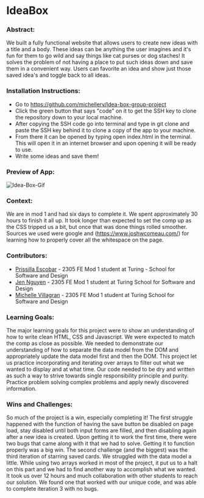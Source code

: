 # IdeaBox

### Abstract:
We built a fully functional website that allows users to create new ideas with a title and a body. These ideas can be anything the user imagines and it's fun for them to go wild and say things like cat purses or dog staches! It solves the problem of not having a place to put such ideas down and save them in a convenient way. Users can favorite an idea and show just those saved idea's and toggle back to all ideas.  

### Installation Instructions: 
  - Go to https://github.com/michellerv/Idea-box-group-project
  - Click the green button that says "code" on it to get the SSH key to clone the repository down  to your local machine.  
  - After copying the SSH code go into terminal and type in git clone and paste the SSH key behind it to clone a copy of the app to your machine. 
  - From there it can be opened by typing open index.html in the terminal. This will open it in an internet browser and upon opening it will be ready to use.
  - Write some ideas and save them!  

### Preview of App:
![Idea-Box-Gif](https://github.com/turingschool-examples/self-care-center/assets/119434450/5dbb585c-58f4-43b2-be66-e0b3d82bd283)

### Context: 
We are in mod 1 and had six days to complete it. We spent approximately 30 hours to finish it all up. It took longer than expected to set the comp up as the CSS tripped us a bit, but once that was done things rolled smoother. Sources we used were google and (https://www.joshwcomeau.com/) for learning how to properly cover all the whitespace on the page.  

### Contributors:
- [Prissilla Escobar](https://github.com/prissilla-escobar) - 2305 FE Mod 1 student at Turing -  School for Software and Design
- [Jen Nguyen](https://github.com/Jnguyen615) - 2305 FE Mod 1 student at Turing School for Software and Design
- [Michelle Villagran](https://github.com/michellerv)  - 2305 FE Mod 1 student at Turing School for Software and Design

### Learning Goals:
The major learning goals for this project were to show an understanding of how to write clean HTML, CSS and Javascript. We were expected to match the comp as close as possible. We needed to demonstrate our understanding of how to separate the data model from the DOM and appropriately update the data model first and then the DOM. This project let us practice incorporating and iterating over arrays to filter out what we wanted to display and at what time. Our code needed to be dry and written as such a way to strive towards single responsibility principle and purity. Practice problem solving complex problems and apply newly discovered information.

### Wins and Challenges:
So much of the project is a win, especially completing it! The first struggle happened with the function of having the save button be disabled on page load, stay disabled until both input forms are filled, and then disabling again after a new idea is created. Upon getting it to work the first time, there were two bugs that came along with it that we had to solve. Getting it to function properly was a big win. The second challenge (and the biggest) was the third iteration of starring saved cards. We struggled with the data model a little. While using two arrays worked in most of the project, it put us to a halt on this part and we had to find another way to accomplish what we wanted. It took us over 12 hours and much collaboration with other students to reach our solution. We found one that worked with our unique code, and was able to complete iteration 3 with no bugs. 


